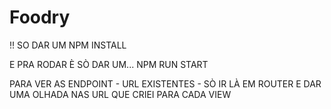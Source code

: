 # Foodry

!! SO DAR UM NPM INSTALL

  E PRA RODAR È SÒ DAR UM...  NPM RUN START
  
  PARA VER AS ENDPOINT - URL EXISTENTES - SÒ IR LÀ EM ROUTER E DAR UMA OLHADA NAS URL QUE CRIEI PARA  CADA VIEW 
